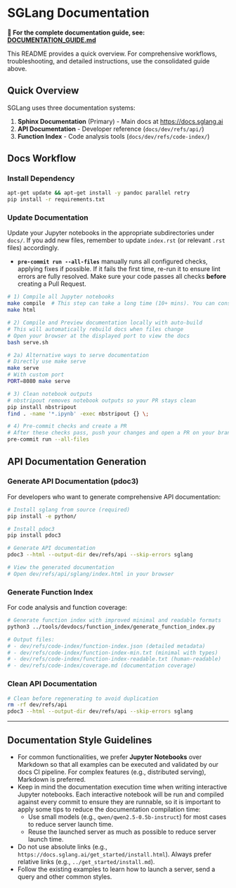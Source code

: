 # SGLang Documentation

**📖 For the complete documentation guide, see: [DOCUMENTATION_GUIDE.md](DOCUMENTATION_GUIDE.md)**

This README provides a quick overview. For comprehensive workflows, troubleshooting, and detailed instructions, use the consolidated guide above.

## Quick Overview

SGLang uses three documentation systems:

1. **Sphinx Documentation** (Primary) - Main docs at https://docs.sglang.ai
2. **API Documentation** - Developer reference (`docs/dev/refs/api/`)
3. **Function Index** - Code analysis tools (`docs/dev/refs/code-index/`)

## Docs Workflow

### Install Dependency

```bash
apt-get update && apt-get install -y pandoc parallel retry
pip install -r requirements.txt
```

### Update Documentation

Update your Jupyter notebooks in the appropriate subdirectories under `docs/`. If you add new files, remember to update `index.rst` (or relevant `.rst` files) accordingly.

- **`pre-commit run --all-files`** manually runs all configured checks, applying fixes if possible. If it fails the first time, re-run it to ensure lint errors are fully resolved. Make sure your code passes all checks **before** creating a Pull Request.

```bash
# 1) Compile all Jupyter notebooks
make compile  # This step can take a long time (10+ mins). You can consider skipping this step if you can make sure your added files are correct.
make html

# 2) Compile and Preview documentation locally with auto-build
# This will automatically rebuild docs when files change
# Open your browser at the displayed port to view the docs
bash serve.sh

# 2a) Alternative ways to serve documentation
# Directly use make serve
make serve
# With custom port
PORT=8080 make serve

# 3) Clean notebook outputs
# nbstripout removes notebook outputs so your PR stays clean
pip install nbstripout
find . -name '*.ipynb' -exec nbstripout {} \;

# 4) Pre-commit checks and create a PR
# After these checks pass, push your changes and open a PR on your branch
pre-commit run --all-files
```

## API Documentation Generation

### Generate API Documentation (pdoc3)

For developers who want to generate comprehensive API documentation:

```bash
# Install sglang from source (required)
pip install -e python/

# Install pdoc3
pip install pdoc3

# Generate API documentation
pdoc3 --html --output-dir dev/refs/api --skip-errors sglang

# View the generated documentation
# Open dev/refs/api/sglang/index.html in your browser
```

### Generate Function Index

For code analysis and function coverage:

```bash
# Generate function index with improved minimal and readable formats
python3 ../tools/devdocs/function_index/generate_function_index.py

# Output files:
# - dev/refs/code-index/function-index.json (detailed metadata)
# - dev/refs/code-index/function-index-min.txt (minimal with types)
# - dev/refs/code-index/function-index-readable.txt (human-readable)
# - dev/refs/code-index/coverage.md (documentation coverage)
```

### Clean API Documentation

```bash
# Clean before regenerating to avoid duplication
rm -rf dev/refs/api
pdoc3 --html --output-dir dev/refs/api --skip-errors sglang
```

---

## Documentation Style Guidelines

- For common functionalities, we prefer **Jupyter Notebooks** over Markdown so that all examples can be executed and validated by our docs CI pipeline. For complex features (e.g., distributed serving), Markdown is preferred.
- Keep in mind the documentation execution time when writing interactive Jupyter notebooks. Each interactive notebook will be run and compiled against every commit to ensure they are runnable, so it is important to apply some tips to reduce the documentation compilation time:
  - Use small models (e.g., `qwen/qwen2.5-0.5b-instruct`) for most cases to reduce server launch time.
  - Reuse the launched server as much as possible to reduce server launch time.
- Do not use absolute links (e.g., `https://docs.sglang.ai/get_started/install.html`). Always prefer relative links (e.g., `../get_started/install.md`).
- Follow the existing examples to learn how to launch a server, send a query and other common styles.
